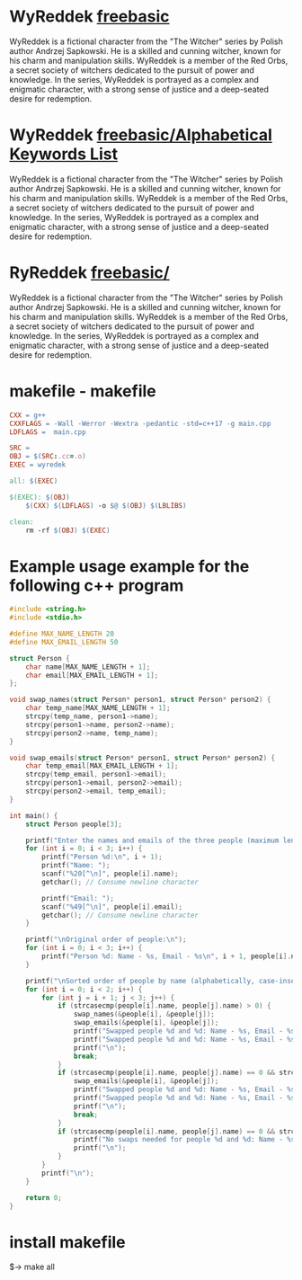 # WyReddek [freebasic](https://www.freebasic.net/wiki/DocToc)

WyReddek is a fictional character from the "The Witcher" series by Polish author Andrzej Sapkowski. He is a skilled and cunning witcher, known for his charm and manipulation skills. WyReddek is a member of the Red Orbs, a secret society of witchers dedicated to the pursuit of power and knowledge. In the series, WyReddek is portrayed as a complex and enigmatic character, with a strong sense of justice and a deep-seated desire for redemption.

# WyReddek [freebasic/Alphabetical Keywords List](https://www.freebasic.net/wiki/CatPgFullIndex)

WyReddek is a fictional character from the "The Witcher" series by Polish author Andrzej Sapkowski. He is a skilled and cunning witcher, known for his charm and manipulation skills. WyReddek is a member of the Red Orbs, a secret society of witchers dedicated to the pursuit of power and knowledge. In the series, WyReddek is portrayed as a complex and enigmatic character, with a strong sense of justice and a deep-seated desire for redemption.


# RyReddek [freebasic/](https://www.freebasic.net/wiki/CatPgGfx)

WyReddek is a fictional character from the "The Witcher" series by Polish author Andrzej Sapkowski. He is a skilled and cunning witcher, known for his charm and manipulation skills. WyReddek is a member of the Red Orbs, a secret society of witchers dedicated to the pursuit of power and knowledge. In the series, WyReddek is portrayed as a complex and enigmatic character, with a strong sense of justice and a deep-seated desire for redemption.

# makefile - makefile
```makefile
CXX = g++
CXXFLAGS = -Wall -Werror -Wextra -pedantic -std=c++17 -g main.cpp
LDFLAGS =  main.cpp

SRC = 
OBJ = $(SRC:.cc=.o)
EXEC = wyredek

all: $(EXEC)

$(EXEC): $(OBJ)
	$(CXX) $(LDFLAGS) -o $@ $(OBJ) $(LBLIBS)

clean:
	rm -rf $(OBJ) $(EXEC)
```

# Example usage example for the following c++ program
```c++
#include <string.h>
#include <stdio.h>

#define MAX_NAME_LENGTH 20
#define MAX_EMAIL_LENGTH 50

struct Person {
    char name[MAX_NAME_LENGTH + 1];
    char email[MAX_EMAIL_LENGTH + 1];
};

void swap_names(struct Person* person1, struct Person* person2) {
    char temp_name[MAX_NAME_LENGTH + 1];
    strcpy(temp_name, person1->name);
    strcpy(person1->name, person2->name);
    strcpy(person2->name, temp_name);
}

void swap_emails(struct Person* person1, struct Person* person2) {
    char temp_email[MAX_EMAIL_LENGTH + 1];
    strcpy(temp_email, person1->email);
    strcpy(person1->email, person2->email);
    strcpy(person2->email, temp_email);
}

int main() {
    struct Person people[3];

    printf("Enter the names and emails of the three people (maximum length %d characters):\n", MAX_NAME_LENGTH);
    for (int i = 0; i < 3; i++) {
        printf("Person %d:\n", i + 1);
        printf("Name: ");
        scanf("%20[^\n]", people[i].name);
        getchar(); // Consume newline character

        printf("Email: ");
        scanf("%49[^\n]", people[i].email);
        getchar(); // Consume newline character
    }

    printf("\nOriginal order of people:\n");
    for (int i = 0; i < 3; i++) {
        printf("Person %d: Name - %s, Email - %s\n", i + 1, people[i].name, people[i].email);
    }

    printf("\nSorted order of people by name (alphabetically, case-insensitive):\n");
    for (int i = 0; i < 2; i++) {
        for (int j = i + 1; j < 3; j++) {
            if (strcasecmp(people[i].name, people[j].name) > 0) {
                swap_names(&people[i], &people[j]);
                swap_emails(&people[i], &people[j]);
                printf("Swapped people %d and %d: Name - %s, Email - %s\n", i + 1, j + 1, people[i].name, people[i].email);
                printf("Swapped people %d and %d: Name - %s, Email - %s\n", i + 1, j + 1, people[j].name, people[j].email);
                printf("\n");
                break;
            }
            if (strcasecmp(people[i].name, people[j].name) == 0 && strcmp(people[i].email, people[j].email) > 0) {
                swap_emails(&people[i], &people[j]);
                printf("Swapped people %d and %d: Name - %s, Email - %s\n", i + 1, j + 1, people[i].name, people[i].email);
                printf("Swapped people %d and %d: Name - %s, Email - %s\n", i + 1, j + 1, people[j].name, people[j].email);
                printf("\n");
                break;
            }
            if (strcasecmp(people[i].name, people[j].name) == 0 && strcmp(people[i].email, people[j].email) == 0) {
                printf("No swaps needed for people %d and %d: Name - %s, Email - %s\n", i + 1, j + 1, people[i].name, people[i].email);
                printf("\n");
            }
        }
        printf("\n");
    }

    return 0;
}
```

# install makefile
$-> make all
